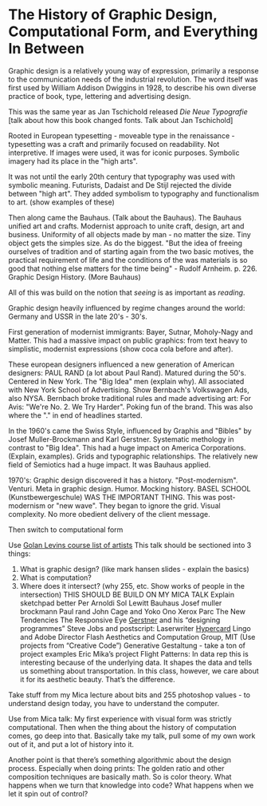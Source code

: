 The History of Graphic Design, Computational Form, and Everything In Between
============================================================================

Graphic design is a relatively young way of expression, primarily a response to the communication needs of the industrial revolution. The word itself was first used by William Addison Dwiggins in 1928, to describe his own diverse practice of book, type, lettering and advertising design. 

This was the same year as Jan Tschichold released _Die Neue Typografie_ [talk about how this book changed fonts. Talk about Jan Tschichold]

Rooted in European typesetting - moveable type in the renaissance - typesetting was a craft and primarily focused on readability. Not interpretive. If images were used, it was for iconic purposes. Symbolic imagery had its place in the "high arts".

It was not until the early 20th century that typography was used with symbolic meaning. Futurists, Dadaist and De Stijl rejected the divide between "high art". They added symbolism to typography and functionalism to art. (show examples of these)

Then along came the Bauhaus. (Talk about the Bauhaus). The Bauhaus unified art and crafts. Modernist approach to unite craft, design, art and business. Uniformity of all objects made by man - no matter the size. Tiny object gets the simples size. As do the biggest. "But the idea of freeing ourselves of tradition and of starting again from the two basic motives, the practical requirement of life and the conditions of the was materials is so good that nothing else matters for the time being" - Rudolf Arnheim. p. 226. Graphic Design History. (More Bauhaus)

All of this was build on the notion that _seeing_ is as important as _reading_.

Graphic design heavily influenced by regime changes around the world: Germany and USSR in the late 20's - 30's.

First generation of modernist immigrants: Bayer, Sutnar, Moholy-Nagy and Matter. This had a massive impact on public graphics: from text heavy to simplistic, modernist expressions (show coca cola before and after).

These european designers influenced a new generation of American designers: PAUL RAND (a lot about Paul Rand). Matured during the 50's. Centered in New York. The "Big Idea" men (explain why). All associated with New York School of Advertising. Show Bernbach's Volkswagen Ads, also NYSA. Bernbach broke traditional rules and made advertising art: For Avis: "We're No. 2. We Try Harder". Poking fun of the brand. This was also where the "." in end of headlines started.

In the 1960's came the Swiss Style, influenced by Graphis and "Bibles" by Josef Muller-Brockmann and Karl Gerstner. Systematic methology in contrast to "Big Idea". This had a huge impact on America Corporations. (Explain, examples). Grids and typographic relationships. The relatively new field of Semiotics had a huge impact. It was Bauhaus applied.

1970's: Graphic design discovered it has a history. "Post-modernism". Venturi. Meta in graphic design. Humor. Mocking history. BASEL SCHOOL (Kunstbewergeschule) WAS THE IMPORTANT THING. This was post-modernism or "new wave". They began to ignore the grid. Visual complexity. No more obedient delivery of the client message.

Then switch to computational form






Use [Golan Levins course list of artists](http://www.golancourses.net/2012spring/lectures/lecture-02-14/)
This talk should be sectioned into 3 things:
1) What is graphic design? (like mark hansen slides - explain the basics)
2) What is computation?
3) Where does it intersect? (why 255, etc. Show works of people in the intersection)
THIS SHOULD BE BUILD ON MY MICA TALK
Explain sketchpad better
Per Arnoldi
Sol Lewitt 
Bauhaus
Josef muller brockmann
Paul rand
John Cage and Yoko Ono
Xerox Parc
The New Tendencies
The Responsive Eye
[Gerstner](http://www.tumblr.com/tagged/karl-gerstner) and his “designing programmes” 
Steve Jobs and postscript: Laserwriter
[Hypercard](http://www.arstechnica.com/apple/2012/05/25-years-of-hypercard-the-missing-link-to-the-web/)
Lingo and Adobe Director
Flash
Aesthetics and Computation Group, MIT (Use projects from “Creative Code”)
Generative Gestaltung - take a ton of project examples
Eric Mika’s project
Flight Patterns: In data rep this is interesting because of the underlying data. It shapes the data and tells us something about transportation. In this class, however, we care about it for its aesthetic beauty. That’s the difference.

Take stuff from my Mica lecture about bits and 255 photoshop values - to understand design today, you have to understand the computer.

Use from Mica talk: My first experience with visual form was strictly computational. Then when the thing about the history of computation comes, go deep into that. Basically take my talk, pull some of my own work out of it, and put a lot of history into it.

Another point is that there’s something algorithmic about the design process. Especially when doing prints: The golden ratio and other composition techniques are basically math. So is color theory. What happens when we turn that knowledge into code? What happens when we let it spin out of control?